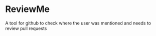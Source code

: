 # ReviewMe
A tool for github to check where the user was mentioned and needs to review pull requests
